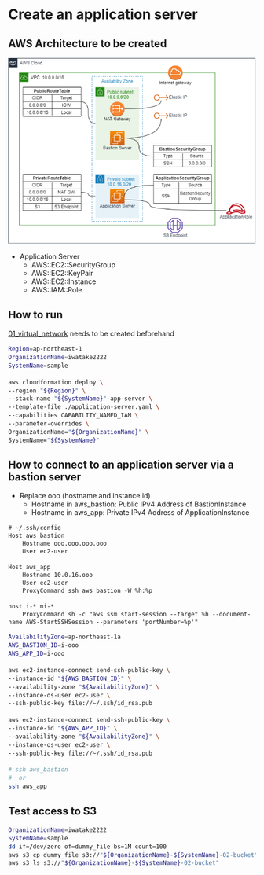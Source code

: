 # Create an application server

## AWS Architecture to be created

![](./application-server.drawio.png)

- Application Server
    - AWS::EC2::SecurityGroup
    - AWS::EC2::KeyPair
    - AWS::EC2::Instance
    - AWS::IAM::Role

## How to run

[01_virtual_network](../01_virtual_network) needs to be created beforehand

```sh
Region=ap-northeast-1
OrganizationName=iwatake2222
SystemName=sample

aws cloudformation deploy \
--region "${Region}" \
--stack-name "${SystemName}"-app-server \
--template-file ./application-server.yaml \
--capabilities CAPABILITY_NAMED_IAM \
--parameter-overrides \
OrganizationName="${OrganizationName}" \
SystemName="${SystemName}"
```

## How to connect to an application server via a bastion server

- Replace ooo (hostname and instance id)
    - Hostname in aws_bastion: Public IPv4 Address of BastionInstance
    - Hostname in aws_app: Private IPv4 Address of ApplicationInstance

```
# ~/.ssh/config
Host aws_bastion
    Hostname ooo.ooo.ooo.ooo
    User ec2-user

Host aws_app
    Hostname 10.0.16.ooo
    User ec2-user
    ProxyCommand ssh aws_bastion -W %h:%p

host i-* mi-*
    ProxyCommand sh -c "aws ssm start-session --target %h --document-name AWS-StartSSHSession --parameters 'portNumber=%p'"
```

```sh
AvailabilityZone=ap-northeast-1a
AWS_BASTION_ID=i-ooo
AWS_APP_ID=i-ooo 

aws ec2-instance-connect send-ssh-public-key \
--instance-id "${AWS_BASTION_ID}" \
--availability-zone "${AvailabilityZone}" \
--instance-os-user ec2-user \
--ssh-public-key file://~/.ssh/id_rsa.pub

aws ec2-instance-connect send-ssh-public-key \
--instance-id "${AWS_APP_ID}" \
--availability-zone "${AvailabilityZone}" \
--instance-os-user ec2-user \
--ssh-public-key file://~/.ssh/id_rsa.pub

# ssh aws_bastion
#  or
ssh aws_app
```


## Test access to S3

```sh
OrganizationName=iwatake2222
SystemName=sample
dd if=/dev/zero of=dummy_file bs=1M count=100
aws s3 cp dummy_file s3://"${OrganizationName}-${SystemName}-02-bucket"
aws s3 ls s3://"${OrganizationName}-${SystemName}-02-bucket"
```

